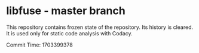 # libfuse - master branch

This repository contains frozen state of the repository.
Its history is cleared. It is used only for static code
analysis with Codacy.

Commit Time: 1703399378